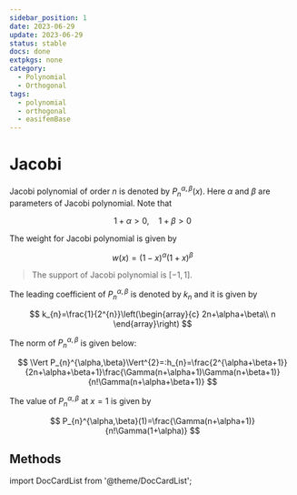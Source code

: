 ```yaml
---
sidebar_position: 1
date: 2023-06-29 
update: 2023-06-29 
status: stable
docs: done
extpkgs: none
category: 
  - Polynomial
  - Orthogonal
tags: 
  - polynomial
  - orthogonal
  - easifemBase
---
```


# Jacobi

Jacobi polynomial of order $n$ is denoted by $P_{n}^{\alpha,\beta}\left(x\right)$. Here $\alpha$ and $\beta$ are parameters of Jacobi polynomial. Note that

$$
1+\alpha>0,\quad1+\beta>0
$$

The weight for Jacobi polynomial is given by

$$
w(x)=(1-x)^{\alpha}(1+x)^{\beta}
$$

> The support of Jacobi polynomial is $[-1,1].$

The leading coefficient of $P_{n}^{\alpha,\beta}$ is denoted by $k_{n}$ and it is given by

$$
k_{n}=\frac{1}{2^{n}}\left(\begin{array}{c}
2n+\alpha+\beta\\
n
\end{array}\right)
$$

The norm of $P_{n}^{\alpha,\beta}$ is given below:

$$
\Vert P_{n}^{\alpha,\beta}\Vert^{2}=:h_{n}=\frac{2^{\alpha+\beta+1}}{2n+\alpha+\beta+1}\frac{\Gamma(n+\alpha+1)\Gamma(n+\beta+1)}{n!\Gamma(n+\alpha+\beta+1)}
$$

The value of $P_{n}^{\alpha,\beta}$ at $x=1$ is given by

$$
P_{n}^{\alpha,\beta}(1)=\frac{\Gamma(n+\alpha+1)}{n!\Gamma(1+\alpha)}
$$

## Methods

import DocCardList from '@theme/DocCardList';

<DocCardList />
